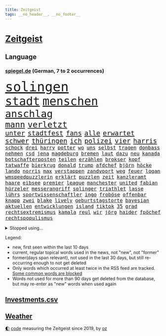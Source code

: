 ```yaml
---
title: Zeitgeist
tags: __no_header__, __no_footer__
---
```


# [Zeitgeist](https://oliz.io/zeitgeist/)

## Language

<h3><a href="https://www.spiegel.de" target="_blank">spiegel.de</a> (German, 7 to 2 occurrences)</h3>
<p style="font-family:monospace">
<span style="font-size:32pt"><a href="news_links.html#solingen" class="current">solingen</a></span>
<br>
<span style="font-size:28pt"><a href="news_links.html#stadt" class="current">stadt</a></span>
<span style="font-size:28pt"><a href="news_links.html#menschen" class="current">menschen</a></span>
<br>
<span style="font-size:24pt"><a href="news_links.html#anschlag" class="current">anschlag</a></span>
<br>
<span style="font-size:20pt"><a href="news_links.html#mann" class="current">mann</a></span>
<span style="font-size:20pt"><a href="news_links.html#verletzt" class="current">verletzt</a></span>
<br>
<span style="font-size:16pt"><a href="news_links.html#unter" class="current">unter</a></span>
<span style="font-size:16pt"><a href="news_links.html#stadtfest" class="current">stadtfest</a></span>
<span style="font-size:16pt"><a href="news_links.html#fans" class="current">fans</a></span>
<span style="font-size:16pt"><a href="news_links.html#alle" class="current">alle</a></span>
<span style="font-size:16pt"><a href="news_links.html#erwartet" class="current">erwartet</a></span>
<span style="font-size:16pt"><a href="news_links.html#schwer" class="current">schwer</a></span>
<span style="font-size:16pt"><a href="news_links.html#thüringen" class="current">thüringen</a></span>
<span style="font-size:16pt"><a href="news_links.html#ich" class="current">ich</a></span>
<span style="font-size:16pt"><a href="news_links.html#polizei" class="current">polizei</a></span>
<span style="font-size:16pt"><a href="news_links.html#vier" class="current">vier</a></span>
<span style="font-size:16pt"><a href="news_links.html#harris" class="current">harris</a></span>
<br>
<span style="font-size:12pt"><a href="news_links.html#schock" class="current">schock</a></span>
<span style="font-size:12pt"><a href="news_links.html#drei" class="current">drei</a></span>
<span style="font-size:12pt"><a href="news_links.html#harry" class="current">harry</a></span>
<span style="font-size:12pt"><a href="news_links.html#potter" class="current">potter</a></span>
<span style="font-size:12pt"><a href="news_links.html#wo" class="current">wo</a></span>
<span style="font-size:12pt"><a href="news_links.html#uns" class="current">uns</a></span>
<span style="font-size:12pt"><a href="news_links.html#selbst" class="current">selbst</a></span>
<span style="font-size:12pt"><a href="news_links.html#tragen" class="current">tragen</a></span>
<span style="font-size:12pt"><a href="news_links.html#donbass" class="current">donbass</a></span>
<span style="font-size:12pt"><a href="news_links.html#nehmen" class="current">nehmen</a></span>
<span style="font-size:12pt"><a href="news_links.html#csd" class="current">csd</a></span>
<span style="font-size:12pt"><a href="news_links.html#jena" class="current">jena</a></span>
<span style="font-size:12pt"><a href="news_links.html#magdeburg" class="current">magdeburg</a></span>
<span style="font-size:12pt"><a href="news_links.html#bremen" class="current">bremen</a></span>
<span style="font-size:12pt"><a href="news_links.html#laut" class="current">laut</a></span>
<span style="font-size:12pt"><a href="news_links.html#dazu" class="current">dazu</a></span>
<span style="font-size:12pt"><a href="news_links.html#neu" class="current">neu</a></span>
<span style="font-size:12pt"><a href="news_links.html#kanada" class="current">kanada</a></span>
<span style="font-size:12pt"><a href="news_links.html#botschafterposten" class="new">botschafterposten</a></span>
<span style="font-size:12pt"><a href="news_links.html#teilen" class="current">teilen</a></span>
<span style="font-size:12pt"><a href="news_links.html#erzählen" class="current">erzählen</a></span>
<span style="font-size:12pt"><a href="news_links.html#brokser" class="new">brokser</a></span>
<span style="font-size:12pt"><a href="news_links.html#kopf" class="current">kopf</a></span>
<span style="font-size:12pt"><a href="news_links.html#tatwaffe" class="current">tatwaffe</a></span>
<span style="font-size:12pt"><a href="news_links.html#bierkrug" class="new">bierkrug</a></span>
<span style="font-size:12pt"><a href="news_links.html#donald" class="current">donald</a></span>
<span style="font-size:12pt"><a href="news_links.html#trump" class="current">trump</a></span>
<span style="font-size:12pt"><a href="news_links.html#afdchef" class="current">afdchef</a></span>
<span style="font-size:12pt"><a href="news_links.html#björn" class="current">björn</a></span>
<span style="font-size:12pt"><a href="news_links.html#höcke" class="current">höcke</a></span>
<span style="font-size:12pt"><a href="news_links.html#lando" class="current">lando</a></span>
<span style="font-size:12pt"><a href="news_links.html#norris" class="current">norris</a></span>
<span style="font-size:12pt"><a href="news_links.html#max" class="current">max</a></span>
<span style="font-size:12pt"><a href="news_links.html#verstappen" class="current">verstappen</a></span>
<span style="font-size:12pt"><a href="news_links.html#zandvoort" class="new">zandvoort</a></span>
<span style="font-size:12pt"><a href="news_links.html#weg" class="current">weg</a></span>
<span style="font-size:12pt"><a href="news_links.html#feuer" class="current">feuer</a></span>
<span style="font-size:12pt"><a href="news_links.html#logan" class="new">logan</a></span>
<span style="font-size:12pt"><a href="news_links.html#wmspeedpuzzlerin" class="new">wmspeedpuzzlerin</a></span>
<span style="font-size:12pt"><a href="news_links.html#erklärt" class="current">erklärt</a></span>
<span style="font-size:12pt"><a href="news_links.html#puzzlen" class="new">puzzlen</a></span>
<span style="font-size:12pt"><a href="news_links.html#zeit" class="current">zeit</a></span>
<span style="font-size:12pt"><a href="news_links.html#kanzleramt" class="current">kanzleramt</a></span>
<span style="font-size:12pt"><a href="news_links.html#haare" class="current">haare</a></span>
<span style="font-size:12pt"><a href="news_links.html#eibsee" class="new">eibsee</a></span>
<span style="font-size:12pt"><a href="news_links.html#premier" class="current">premier</a></span>
<span style="font-size:12pt"><a href="news_links.html#league" class="current">league</a></span>
<span style="font-size:12pt"><a href="news_links.html#manchester" class="current">manchester</a></span>
<span style="font-size:12pt"><a href="news_links.html#united" class="current">united</a></span>
<span style="font-size:12pt"><a href="news_links.html#fabian" class="current">fabian</a></span>
<span style="font-size:12pt"><a href="news_links.html#hürzeler" class="current">hürzeler</a></span>
<span style="font-size:12pt"><a href="news_links.html#messerangriff" class="current">messerangriff</a></span>
<span style="font-size:12pt"><a href="news_links.html#solinger" class="new">solinger</a></span>
<span style="font-size:12pt"><a href="news_links.html#triathlet" class="current">triathlet</a></span>
<span style="font-size:12pt"><a href="news_links.html#lasse" class="current">lasse</a></span>
<span style="font-size:12pt"><a href="news_links.html#lührs" class="new">lührs</a></span>
<span style="font-size:12pt"><a href="news_links.html#sportwissenschaftler" class="current">sportwissenschaftler</a></span>
<span style="font-size:12pt"><a href="news_links.html#ingo" class="new">ingo</a></span>
<span style="font-size:12pt"><a href="news_links.html#froböse" class="new">froböse</a></span>
<span style="font-size:12pt"><a href="news_links.html#offenbar" class="current">offenbar</a></span>
<span style="font-size:12pt"><a href="news_links.html#knapp" class="current">knapp</a></span>
<span style="font-size:12pt"><a href="news_links.html#zwei" class="current">zwei</a></span>
<span style="font-size:12pt"><a href="news_links.html#blake" class="current">blake</a></span>
<span style="font-size:12pt"><a href="news_links.html#lively" class="current">lively</a></span>
<span style="font-size:12pt"><a href="news_links.html#geburtstagstorte" class="new">geburtstagstorte</a></span>
<span style="font-size:12pt"><a href="news_links.html#bayesian" class="new">bayesian</a></span>
<span style="font-size:12pt"><a href="news_links.html#aktuellen" class="current">aktuellen</a></span>
<span style="font-size:12pt"><a href="news_links.html#entwicklungen" class="current">entwicklungen</a></span>
<span style="font-size:12pt"><a href="news_links.html#island" class="current">island</a></span>
<span style="font-size:12pt"><a href="news_links.html#tiktok" class="current">tiktok</a></span>
<span style="font-size:12pt"><a href="news_links.html#35" class="current">35</a></span>
<span style="font-size:12pt"><a href="news_links.html#grad" class="current">grad</a></span>
<span style="font-size:12pt"><a href="news_links.html#rechtsextremismus" class="current">rechtsextremismus</a></span>
<span style="font-size:12pt"><a href="news_links.html#kamala" class="current">kamala</a></span>
<span style="font-size:12pt"><a href="news_links.html#reul" class="current">reul</a></span>
<span style="font-size:12pt"><a href="news_links.html#wir" class="current">wir</a></span>
<span style="font-size:12pt"><a href="news_links.html#jörg" class="current">jörg</a></span>
<span style="font-size:12pt"><a href="news_links.html#haider" class="new">haider</a></span>
<span style="font-size:12pt"><a href="news_links.html#fpöchef" class="new">fpöchef</a></span>
<span style="font-size:12pt"><a href="news_links.html#rechtspopulismus" class="current">rechtspopulismus</a></span>
</p>
<details>
<summary>Stopped using...</summary>
<p class="former" style="font-size:12pt">
daniel(1402) scheinen(1402) beschließt(1401) erneute(1401) fahrer(1401) livestream(1401) abgeordneten(1400) schnellcheck(1400) weltweiten(1400) dauerhaft(1399) deutliche(1399) entlastet(1399) erinnerungen(1399) guter(1399) kennt(1399) prüfen(1399) vorher(1399) düsseldorf(1398) schadet(1398) stolz(1398) studierenden(1398) verletzungen(1398) belastet(1397) chelsea(1397) geeinigt(1397) krankenhäuser(1397) langer(1397) präsentieren(1397) verkauf(1397) vorsitzenden(1397) öfter(1397) überwinden(1397) erzielt(1396) infektion(1396) merkel(1396) verfügung(1396) vertrag(1396) winter(1396) deutlichen(1395) dezember(1395) eindruck(1395) ermöglichen(1395) gestrichen(1395) persönlich(1395) reformen(1395) ausnahmen(1394) brief(1394) massive(1394) preisen(1394) schoss(1394) sicherheitsbehörden(1394) aufnehmen(1393) entwurf(1393) schien(1393) solidarität(1393) englische(1392) kultur(1392) planen(1392) rat(1392) sebastian(1392) steuer(1392) verbindung(1392) langfristig(1391) riesige(1391) volksrepublik(1391) woher(1391) csu(1390) dfb(1390) durchsetzen(1390) waffe(1390) längere(1389) schüssen(1389) stammt(1389) endspiel(1388) abgebrochen(1387) berlins(1387) erneuten(1387) ungarns(1387) anlass(1386) haltung(1386) rechts(1386) claudia(1385) genauso(1385) verstärkt(1385) verändern(1385) modell(1384) produzieren(1384) betont(1383) jüngere(1383) heil(1382) hubertus(1382) offiziellen(1382) weite(1381) zurückgegangen(1381) küstenwache(1380) drittel(1379) lkw(1379) überleben(1378) hunger(1377) spitzenreiter(1377) anzeichen(1376) behalten(1376) hinten(1375) konsum(1374) tiefen(1374) öffentliche(1374) frisch(1372) gelandet(1372) orten(1372) wem(1371) auseinandersetzung(1370) top(1369) favorit(1366) möglichkeiten(1365) drohne(1340) sammeln(1336) hochschulen(1242) abgestürzt(1225) unis(1210) finanziert(1202) sammelt(1146) schwäche(1146) volk(1138) bundesanwaltschaft(1120) alternative(1082) günstiges(1078) gemeinschaft(1065) tiger(1054) vorfeld(1045) millionenhöhe(1043) radikalen(1042) grünenpolitiker(1032) wichtiges(1028) regierungschefin(1023) betrüger(1008) ausgeben(1003) nutzung(999) rande(991) militärischen(990) seltene(982) tradition(982) entsteht(980) loch(980) verschiedenen(966) buschmann(964) ring(937) desto(930) expremier(927) krankheiten(919) 49(913) einheit(913) brüder(906) 40000(899) benötigt(896) schneiden(882) brandenburger(876) nebenbei(876) kriegsbeginn(870) spart(855) antisemitische(844) locken(838) umstände(824) gefällt(818) unterliegt(816) politisches(814) suchte(809) 79(808) kai(805) lena(779) dramatische(768) braun(761) geste(761) genauer(760) schwächelt(752) tode(740) revolution(739) giorgia(726) meloni(726) peru(718) schickte(709) töne(709) missverständnis(707) jüngst(706) kommunikation(704) benko(702) überreste(700) auseinander(696) senioren(688) psychologin(681) schmeckt(664) forschung(661) prien(654) eric(646) geschmack(645) luftangriffe(641) erreichbar(640) familienministerin(631) paus(631) tabu(630) metall(627) böhmermann(626) geheim(623) überprüfen(611) nico(607) strafanzeige(605) jerusalem(600) dritter(595) rammt(594) abhilfe(593) kulturstaatsministerin(584) solcher(582) perspektive(577) spezialkräfte(577) geldgeber(574) gedenken(568) wasserstoff(559) marode(558) republikanische(558) technologie(557) freiwillige(550) fluggesellschaft(547) läufer(547) aktive(544) schleswigholsteins(542) 2007(533) karin(533) loswerden(529) rivalen(528) diesjährigen(523) statistischen(517) geschehen(509) beides(500) lübeck(500) miami(497) kollidiert(496) kader(491) wiedergewählt(491) veto(489) gesundheitlichen(483) fußballverband(481) zeuge(480) geisel(479) luxus(467) eingeschlagen(465) erforscht(465) forscherin(465) überfahren(462) erheblich(460) höchststand(460) unterbrochen(451) drogenhandel(442) schlagabtausch(441) beruft(436) fußballem(408) drückt(405) langjährigen(404) berufen(402) 30jähriger(401) effizienter(399) geschlossene(399) verteuern(399) popstars(398) abu(397) heimem(393) dfbfrauen(391) strafverfahren(389) stockt(386) politikerinnen(385) palästinensische(384) mutmaßliches(383) zeitgleich(381) service(380) leitartikel(378) sicherheitsmaßnahmen(376) ergebnissen(372) skurriler(370) hilferuf(366) boykott(364) seltener(362) recherche(356) 96(354) knie(354) riesiges(348) unten(348) drehte(347) posts(347) nordkoreas(344) unterkunft(344) leinwand(343) american(342) sperrte(341) stieß(340) neuauflage(338) trinken(337) vorzugehen(335) weltmeistertitel(333) suv(328) verheerende(327) dreht(326) kühne(326) chile(323) 76(321) gearbeitet(318) gelobt(317) ukrainekriegs(317) milliardenhöhe(315) ausstellung(314) kallas(314) entertainment(312) kommissionspräsidentin(310) europaparlament(307) taxi(303) asylverfahren(302) gravierenden(302) kundgebungen(302) absicht(300) begründet(300) gewährt(300) kongress(295) oberlandesgericht(289) repräsentantenhaus(289) absichtlich(288) exchef(288) geborene(287) glückwünsche(283) normale(283) bestätigte(282) bundes(282) gewähren(278) tories(277) rockband(276) tennisprofi(276) beteuert(275) raab(273) brandt(272) parlamentarier(270) titeln(270) elbtower(268) südchinesisches(268) beyoncé(267) abfall(266) kanzlerkandidat(265) empfehlungen(264) ernsthafte(264) friedlich(264) claus(262) wisconsin(262) überdenken(262) 60000(259) rechtlich(259) gedrängt(258) gestritten(257) ringt(256) haken(255) hingerichtet(254) brisante(253) bundesverfassungsgerichts(251) haley(251) nikki(251) zweistaatenlösung(251) dfl(247) indischen(246) reichweite(245) beklagen(244) diverse(243) ausgespielt(242) zerstritten(242) aktienkurs(241) großzügig(241) dänemarks(239) armin(238) oberverwaltungsgericht(236) hits(235) stuttgarter(235) umstrittenes(235) 93(234) erwachsen(234) investition(234) 125(232) fernzüge(232) konstantin(232) professionelle(232) verbucht(232) catherine(231) demokratien(230) angeklagten(229) dynamik(229) gerungen(229) amerikas(228) offensichtlich(227) 22jährigen(225) giftige(225) omas(225) verschwörungstheorien(225) bahnen(224) haut(224) willy(224) ambitionen(223) luxemburg(223) plötzlichen(223) royale(223) topform(223) captain(221) einstufung(221) handgreiflich(219) medizinischen(219) nominierungen(219) huthimiliz(218) umwelthilfe(217) begegnen(214) behandlung(214) eilantrag(214) 80000(213) alfred(212) frustriert(211) plattner(210) 81jährige(209) gleichberechtigung(209) russlandsanktionen(209) pforzheim(208) erziehung(207) slowene(207) australischer(204) can(204) vorbereiten(203) badenwürttembergischen(202) machtwort(202) rüsten(202) weiblicher(202) perfektes(201) hai(200) partys(200) zigaretten(200) darsteller(199) ministerien(199) beschädigten(198) boykottiert(197) landsmann(197) baltimore(195) erstatten(195) jackson(194) marken(194) neuerdings(194) direkten(193) 65jährige(192) kurth(190) schläft(190) umgeleitet(188) dreharbeiten(187) oman(187) pünktlich(187) ungewohnt(187) wüste(187) labour(186) lutz(186) elton(184) konkretes(183) beliebte(182) hagen(181) wirecard(181) abgewendet(179) stellvertreter(179) frühling(178) merkels(177) altkanzlerin(176) ravensburg(176) gitarrist(174) negativ(174) fa(173) verbotene(173) french(171) auslösen(170) digitalpakt(170) gekrönt(170) nairobi(170) emojis(169) jahrelangen(169) boateng(168) jérôme(168) schienen(167) kanzlerin(161) eingefangen(159) basketballerinnen(158) bewerben(158) höchstem(158) oberdorf(158) beurteilen(157) sabine(157) eukommissionspräsidentin(156) ideologie(156) dein(155) parlamentarischen(155) sophia(155) höchstwert(154) bear(153) frauenanteil(153) multimillionär(153) rechtslage(153) abwesenheit(152) kreativ(152) ausgebildet(151) kitas(151) rihanna(150) verweigerte(150) 1982(149) fußgänger(149) tiefes(149) wirtschaftswende(149) persönlichkeit(148) profidebüt(148) verdachts(148) cannabisgesetz(147) versöhnung(147) ludwigshafen(146) präsentation(146) verfehlen(146) angeschlagene(145) marseille(145) republikanischen(145) deserteur(144) verdammt(144) pogačar(143) tadej(143) unschuld(143) mongolei(142) jamal(141) musiala(141) dominanz(140) mail(140) anstatt(139) erfreut(139) zusammenraufen(139) mehrjährigen(138) geringer(137) härteste(137) lehre(137) blamage(136) abgrund(135) anfällig(135) erschlagen(135) flugabwehrsysteme(135) haiti(135) nichte(135) sangen(135) zeichner(135) hiv(134) infizierten(134) nordrheinwestfalens(134) royals(134) suhl(134) havertz(133) republikanischer(133) schulkinder(133) verkehrsministerium(133) arkadi(130) ausgelaufen(130) ko(130) systematische(130) wolosch(130) engagieren(129) rar(129) grundlegende(128) bekannter(127) exuspräsidenten(127) katastrophenfall(127) klimaanlage(126) report(126) sanierungsplan(126) adidas(125) arbeitszeiten(125) box(125) wirklichkeit(125) attraktiv(124) bestandteil(124) elektrische(124) fangen(124) fester(124) belgier(122) empfinden(122) missbrauchen(122) radprofi(122) sozialreform(122) grauen(121) grundschulkinder(121) vermieden(121) außergewöhnlichen(120) einbruch(120) vehement(120) züchten(120) 250(119) bewaffnet(119) erhärten(119) lebenslanger(119) recycling(119) 20jährige(118) einschalten(118) irreführende(118) benutzt(117) devise(117) heimatland(116) medium(116) fußballbund(115) instanz(115) verschenkt(115) chronik(114) escooter(114) mathieu(114) songtexte(114) brandstiftung(113) vingegaard(113) alsu(112) beverly(112) hills(112) kurmasheva(112) neubau(112) passau(112) janet(111) trugen(111) bräuchte(110) kommunalwahl(110) plakate(109) etappe(108) hirn(108) ultraorthodoxe(108) wahlheimat(108) einflussreichsten(107) ertragen(107) schlau(107) 111(106) mclaren(106) weber(105) wänden(105) vereinbaren(104) ausgeweitet(103) bürgermeisterin(102) event(102) verlaufen(102) 74jährigen(101) blutspur(101) kampfflugzeuge(101) melonis(101) merckx(100) überstunden(100) angedacht(99) bundesinstitut(99) früchte(99) millionenstrafe(99) trucks(99) versagte(99) grüßen(98) hafencity(98) kommentieren(98) totschlags(98) gefängnisstrafe(97) gestein(97) rekordwert(97) schmerz(97) schwimmbad(97) wände(97) zellen(97) äthiopien(97) kreativen(96) leyens(96) verdichten(96) dicke(95) rapstar(95) rumort(95) schlechteste(95) agentengesetz(94) beweist(94) linker(94) opas(94) patriotsysteme(94) pomp(94) schnelldurchlauf(94) black(93) klimaschutzgesetz(93) parkplatz(93) be(92) furios(92) johnson(91) schwächt(91) verstanden(91) workout(91) zugeht(91) amerikaners(90) kiffer(90) usfirma(90) einschüchtern(89) finales(89) schreckliche(89) attentats(88) blutigen(88) elfriede(88) formel1einstieg(88) literaturnobelpreisträgerin(88) dazn(87) hipp(87) kugeln(87) nachbesserung(87) jeweiligen(86) rindern(86) risikobewertung(86) aquakulturen(85) boys(85) decke(85) kooperieren(85) lachs(85) pet(85) schenk(85) shop(85) outfit(84) schwieg(84) wahlkampfauftakt(84) ambiente(83) bremerhaven(83) grafikanalyse(83) pionier(83) reiz(83) vergnügen(83) zeitlich(83) ausgefallene(82) erfolgt(82) ergibt(82) maroden(82) spinnen(82) verlockend(82) berlinbrandenburg(81) ertappte(81) geiselfreilassungen(81) technologiekonzern(81) 26000(80) anfühlt(80) gottschalk(80) marcus(80) pech(80) unversöhnlich(80) ernten(79) velbert(79) vollen(79) adolf(78) archäologie(78) erteilte(78) privat(78) rutschen(78) schuldspruch(78) argwohn(77) beachtliche(77) chats(77) krummen(77) ladestationen(77) popmusik(77) pünktlichkeit(77) richte(77) darfur(76) gezählt(76) reisewelle(76) statistiker(76) ausweiten(75) cybercrime(75) militärübung(75) heinz(74) kanzlerschaft(74) krafttraining(74) meyerlandrut(74) mondes(74) cduvorsitzenden(73) genauen(73) nationalversammlung(73) slogans(73) buchhalter(72) erffa(72) faust(72) glückt(72) toleriert(72) vorherrschaft(72) behandeln(71) bläst(71) breiten(71) generalprobe(71) mordversuchs(71) schütze(71) vergleichen(71) zuschlag(71) erstaunlichen(70) grauzone(70) m(70) praktiken(70) repräsentiert(70) resolution(70) schulhof(70) volte(70) baustellen(69) dieselautos(69) effektiver(69) flick(69) förderer(69) hansi(69) hießen(69) kristen(69) schumachers(69) unsinn(69) 1944(68) 65jährigen(68) cooper(68) derartige(68) emaus(68) exoplanet(68) faszination(68) freibad(68) polizeiliche(68) stauffenberg(68) darstellern(67) erdbeeren(67) fahne(67) gemunkelt(67) kulturschaffende(67) wachablösung(67) 31jährige(66) einsteigen(66) geruch(66) mächtig(66) personenschützer(66) stadtverwaltung(66) anwärter(65) kenias(65) kernpunkte(65) munro(65) stehe(65) vermissen(65) ausgangspunkt(64) bleibenden(64) gegenwind(64) naht(64) trainierte(64) yandex(64) zahlung(64) 650000(63) beeindruckender(63) erpenbeck(63) feder(63) gesamtsieg(63) spekulieren(63) meerwasser(62) realen(62) tausendfach(62) verschwörungsmythen(62) deklassiert(61) flüchtlingsrat(61) hassmails(61) klausel(61) miserablen(61) saltburn(61) biologe(60) besuchern(59) erdrutsch(59) esken(59) jubel(59) schwerpunkte(59) sommerpause(59) spdchefin(59) sullivan(59) 53(58) nichtregierungsorganisationen(58) palme(58) salome(58) schultz(58) surabischwili(58) bangkok(57) nbastar(57) parteimitglieder(57) turbulente(57) abgerissene(56) borrell(56) exoplaneten(56) gefüllte(56) josep(56) milieu(56) modernisiert(56) rohr(56) stationen(56) cockpit(55) franken(55) gegenspieler(55) instabil(55) kurios(55) schmilzt(55) unzufrieden(55) verwaltungsgericht(55) beladener(54) chefetage(54) fahrdienstvermittler(54) laudatio(54) schwangeren(54) unersetzlich(54) weltfußballerin(54) wesel(54) ausgeschenkt(53) feuerte(53) gebissen(53) gemeint(53) komplex(53) landesweiten(53) luftqualität(53) spieß(53) volkswirtschaft(53) abgetrieben(52) dozent(52) konsumiert(52) perspektiven(52) antike(51) ballons(51) funk(51) imagepflege(51) papa(51) skizziert(51) beförderung(50) gerutscht(50) luxuriösen(50) obdachlos(50) ortschaft(50) versäumnisse(50) blaue(49) militarisierung(49) struktur(49) ac/dc(48) außenseiter(48) coco(48) fragwürdig(48) gauff(48) geplatzter(48) mach(48) ohr(48) rapide(48) achtelfinale(47) fahnen(47) hafenstadt(47) klimafreundliche(47) rechtem(47) smith(47) thematisiert(47) berührt(46) comicfigur(46) entenhausen(46) firmengeschichte(46) mickymausheft(46) salzgitter(46) schreckschusspistole(46) verfeindeten(46) diktaturen(45) interaktiven(45) king’s(45) kpop(45) lebewesen(45) opa(45) pompeji(45) siebzigern(45) unterlagen(45) ferrariteamchef(44) erforderliche(43) knieverletzung(43) krone(43) löscht(43) solarenergie(43) umgebracht(43) volkshochschule(43) bewahrt(42) rares(42) bundesamts(41) gift(41) markieren(41) eingebrochen(40) einzelheiten(40) kartelle(40) spiegelanalyse(40) unrealistisch(40) 27000(39) bezahlbares(39) kinderstar(39) segen(39) spiegeln(39) spielfeld(39) umgesetzt(39) verkeilt(39) werdegang(39) wimbledon(39) augenblick(38) großzügige(38) königliche(38) verstärkung(38) 27jähriger(37) bundeskriminalamt(37) schwächelte(37) sicherheitssystem(37) straßenbahnen(37) cop29(36) erlebnis(36) fußballtransfers(36) heimlicher(36) stuttgarts(36) terrier(36) unsicher(36) alkoholfahrt(35) menschlichen(34) steckte(34) unpünktlichkeit(34) fühle(33) führungsetagen(33) just(33) usdemokratin(33) entsetzlichen(32) funktionen(32) wertvoll(32) zugelegt(32) bundesaußenministerin(31) lamine(31) ranghoher(31) rekordeuropameister(31) yamal(31) blutige(30) fehde(30) krankenwagen(30) erkunden(29) etatentwurf(29) gefehlt(29) mekka(29) pi(29) xaccount(29) überzeugte(29) haushaltsentwurf(28) iryna(28) ran(28) stopfen(28) verschont(28) abiturfeier(27) ag(27) estnische(27) iranisches(27) miene(27) nebenwirkungen(27) unterstützern(27) zensus(27) gareth(25) herkommt(25) klausmichael(25) southgate(25) sportvereine(25) tanzten(25) verschicken(25) auszuschalten(24) biologen(24) lions(24) sicherte(24) three(24) zusammensetzung(24) ehegattensplitting(23) engere(23) frühstücksei(23) fußballtor(23) militärdienst(23) alltags(22) autobahnpolizei(22) eingebüßt(22) gebastelt(22) geschleppt(22) kontra(22) minsk(22) schienennetz(22) sicherheitsexperte(22) spielgerät(22) verbracht(22) vorgeschlagen(22) dominant(21) entstandenen(21) eukommissionschefin(21) homöopathie(21) megan(21) ruhigen(21) schadstoffen(21) scheibe(21) stallion(21) thee(21) vorgeladen(21) wolfsgruß(21) übertreiben(21) america(20) atlantik(20) aufzubauen(20) exkanzlerin(20) gigawatt(20) leuphana(20) lüneburg(20) untergrund(20) wirecardprozess(20) beryl(19) bundestags(19) derzeitige(19) friedensstifter(19) geschieden(19) hardliner(19) kapitänsregel(19) kongressabgeordneter(19) kreischende(19) kräftiger(19) labourpremier(19) nordwesten(19) alkoholisierte(18) emsieg(18) erschöpfung(18) familiäre(18) fertigung(18) hochzeitstag(18) kongressabgeordnete(18) schwefeldioxid(18) sonnencreme(18) spottete(18) subvention(18) wölfe(18) coldplay(17) dienstwagen(17) komödie(17) russlandreise(17) schlak(17) vorhersagen(17) brodelt(16) großauftrag(16) vertrauten(16) apartment(15) emhelden(15) notoperation(15) radsports(15) schmerzhafte(15) superprognostiker(15) viertelfinalaus(15) zutiefst(15) betrügerischen(14) geballte(14) lichtjahre(14) mindestalter(14) muskeltraining(14) reeves(14) yellowstonenationalpark(14) ausschnitte(13) datiert(13) liken(13) schinken(13) wollt(13) assadregimes(12) elterngeld(12) funde(12) hartz(12) iv(12) killer(12) konsumgüterkonzern(12) nizza(12) philipsen(12) pirna(12) 83(11) außenpolitiker(11) führungswechsel(11) mafia(11) sendungen(11) sparprogramm(11)
</p>
</details>
<p>Legend:
<ul>
<li><span class="new">new</span>, first seen within the last 10 days</li>
<li><span class="current">current</span>, regular topical words used in the news, not "new", not "former"</li>
<li><span class="former">former(days span relevant)</span>, not used in the last 30 days, but still re-occurring enough to not get deleted</li>
<li>Only words which occurred at least twice in the RSS feed are tracked. <a href="language/filters.py">Some common words are blocked</a></li>
<li>Words not used for more than 90 days get deleted from the database, but may re-enter as "new" words when used again</li>
</ul>
</p>

## [Investments](investments.html)[.csv](investments.csv)

## [Weather](weather.html)

<footer>
<a href="javascript:toggleTheme()" class="nav">🌓</a>
<a href="https://github.com/ooz/zeitgeist">code</a> measuring the Zeitgeist since 2019, by <a href="https://oliz.io">oz</a>
</footer>
